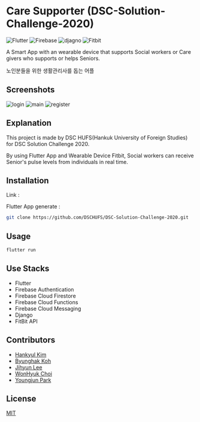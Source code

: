 # Care Supporter (DSC-Solution-Challenge-2020)
![Flutter](https://img.shields.io/badge/Dart-Flutter-blue?logo=Flutter)
![Firebase](https://img.shields.io/badge/with-Firebase-FFCC00?logo=Firebase)
![djagno](https://img.shields.io/badge/Python-Django-003300?logo=Django)
![Fitbit](https://img.shields.io/badge/API-Fitbit-66CCCC?logo=Fitbit)


A Smart App with an wearable device that supports Social workers or Care givers who supports or helps Seniors. 

노인분들을 위한 생활관리사를 돕는 어플

## Screenshots
![login](./img/login.png)
![main](./img/main.png)
![register](./img/register.png)

## Explanation
This project is made by DSC HUFS(Hankuk University of Foreign Studies) for DSC Solution Challenge 2020.

By using Flutter App and Wearable Device Fitbit, Social workers can receive Senior's pulse levels from individuals in real time.


## Installation

Link : 

Flutter App generate :

```bash
git clone https://github.com/DSCHUFS/DSC-Solution-Challenge-2020.git
```

## Usage

```bash
flutter run
```

## Use Stacks
- Flutter
- Firebase Authentication
- Firebase Cloud Firestore
- Firebase Cloud Functions
- Firebase Cloud Messaging
- Django
- FitBit API


## Contributors
- [Hankyul Kim](https://github.com/rlagksruf16)
- [Byunghak Koh](https://github.com/bengHak)
- [Jihyun Lee](https://github.com/jihyunle2)
- [WonHyuk Choi](https://github.com/devluce)
- [Youngjun Park](https://github.com/jun108059)


## License
[MIT](https://choosealicense.com/licenses/mit/)
